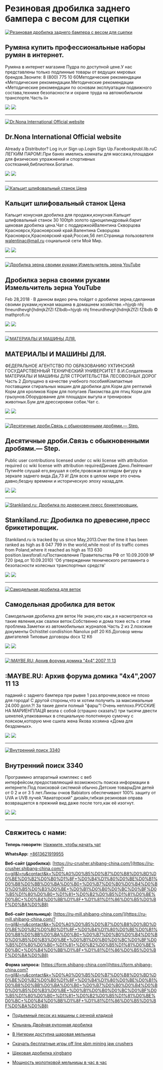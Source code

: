 # Резиновая дробилка заднего бампера с весом для сцепки

<a href="https://swt.shibang-china.com/?n=gjl&l=ru&img&k=%D0%A0%D0%B5%D0%B7%D0%B8%D0%BD%D0%BE%D0%B2%D0%B0%D1%8F+%D0%B4%D1%80%D0%BE%D0%B1%D0%B8%D0%BB%D0%BA%D0%B0+%D0%B7%D0%B0%D0%B4%D0%BD%D0%B5%D0%B3%D0%BE+%D0%B1%D0%B0%D0%BC%D0%BF%D0%B5%D1%80%D0%B0+%D1%81+%D0%B2%D0%B5%D1%81%D0%BE%D0%BC+%D0%B4%D0%BB%D1%8F+%D1%81%D1%86%D0%B5%D0%BF%D0%BA%D0%B8" target="_blank">![Резиновая дробилка заднего бампера с весом для сцепки](http://static.shibang-china.com/all-800x300/843.jpg)</a>

## Румяна купить профессиональные наборы румян в интернет.
Румяна в интернет магазине Пудра по доступной цене.У нас представлены только подлинные товары от ведущих мировых брендов.Звоните: 8 (800) 775 10 60Методические рекомендации «Методические рекомендации.Методические рекомендации «Методические рекомендации по основам эксплуатации подвижного состава,технике безопасности и охране труда на автомобильном транспорте.Часть ii»


<a href="https://whatsapp.shibangsoft.com/WhatsApp.php" target="_blank" title="WhatsApp">![](http://static.shibang-china.com/icon/whatsapp.png)</a> <a href="https://swt.shibang-china.com/?n=gjl&l=ru&icon&k=%D0%A0%D0%B5%D0%B7%D0%B8%D0%BD%D0%BE%D0%B2%D0%B0%D1%8F+%D0%B4%D1%80%D0%BE%D0%B1%D0%B8%D0%BB%D0%BA%D0%B0+%D0%B7%D0%B0%D0%B4%D0%BD%D0%B5%D0%B3%D0%BE+%D0%B1%D0%B0%D0%BC%D0%BF%D0%B5%D1%80%D0%B0+%D1%81+%D0%B2%D0%B5%D1%81%D0%BE%D0%BC+%D0%B4%D0%BB%D1%8F+%D1%81%D1%86%D0%B5%D0%BF%D0%BA%D0%B8" target="_blank">![](http://static.shibang-china.com/icon/chat-ru.png)</a>

---

<a href="https://swt.shibang-china.com/?n=gjl&l=ru&img&k=%D0%A0%D0%B5%D0%B7%D0%B8%D0%BD%D0%BE%D0%B2%D0%B0%D1%8F+%D0%B4%D1%80%D0%BE%D0%B1%D0%B8%D0%BB%D0%BA%D0%B0+%D0%B7%D0%B0%D0%B4%D0%BD%D0%B5%D0%B3%D0%BE+%D0%B1%D0%B0%D0%BC%D0%BF%D0%B5%D1%80%D0%B0+%D1%81+%D0%B2%D0%B5%D1%81%D0%BE%D0%BC+%D0%B4%D0%BB%D1%8F+%D1%81%D1%86%D0%B5%D0%BF%D0%BA%D0%B8" target="_blank">![Dr.Nona International Official website](http://static.shibang-china.com/all-800x300/673.jpg)</a>

## Dr.Nona International Official website
Already a Distributor? Log in,or Sign up.Login Sign Up.Facebookpubl.lib.ruС ЛЕГКИМ ПАРОМ!.При банях имелись комнаты для массажа,площадки для физических упражнений и спортивных состязаний,библиотеки.Богатые.


<a href="https://whatsapp.shibangsoft.com/WhatsApp.php" target="_blank" title="WhatsApp">![](http://static.shibang-china.com/icon/whatsapp.png)</a> <a href="https://swt.shibang-china.com/?n=gjl&l=ru&icon&k=%D0%A0%D0%B5%D0%B7%D0%B8%D0%BD%D0%BE%D0%B2%D0%B0%D1%8F+%D0%B4%D1%80%D0%BE%D0%B1%D0%B8%D0%BB%D0%BA%D0%B0+%D0%B7%D0%B0%D0%B4%D0%BD%D0%B5%D0%B3%D0%BE+%D0%B1%D0%B0%D0%BC%D0%BF%D0%B5%D1%80%D0%B0+%D1%81+%D0%B2%D0%B5%D1%81%D0%BE%D0%BC+%D0%B4%D0%BB%D1%8F+%D1%81%D1%86%D0%B5%D0%BF%D0%BA%D0%B8" target="_blank">![](http://static.shibang-china.com/icon/chat-ru.png)</a>

---

<a href="https://swt.shibang-china.com/?n=gjl&l=ru&img&k=%D0%A0%D0%B5%D0%B7%D0%B8%D0%BD%D0%BE%D0%B2%D0%B0%D1%8F+%D0%B4%D1%80%D0%BE%D0%B1%D0%B8%D0%BB%D0%BA%D0%B0+%D0%B7%D0%B0%D0%B4%D0%BD%D0%B5%D0%B3%D0%BE+%D0%B1%D0%B0%D0%BC%D0%BF%D0%B5%D1%80%D0%B0+%D1%81+%D0%B2%D0%B5%D1%81%D0%BE%D0%BC+%D0%B4%D0%BB%D1%8F+%D1%81%D1%86%D0%B5%D0%BF%D0%BA%D0%B8" target="_blank">![Кальцит шлифовальный станок Цена](http://static.shibang-china.com/all-800x300/1144.jpg)</a>

## Кальцит шлифовальный станок Цена
Кальцит конусная дробилка для продажи,конусная.Кальцит шлифовальный станок 30 100tph золото одноцилиндровый.барит щековая дробилка цена.Чат с поддержкойВалентина Скворцова Красноярск,Красноярский край.Валентина Скворцова Красноярск,Красноярский край,Россия,56 лет.Страница пользователя walentinac@mail.ru социальной сети Мой Мир.


<a href="https://whatsapp.shibangsoft.com/WhatsApp.php" target="_blank" title="WhatsApp">![](http://static.shibang-china.com/icon/whatsapp.png)</a> <a href="https://swt.shibang-china.com/?n=gjl&l=ru&icon&k=%D0%A0%D0%B5%D0%B7%D0%B8%D0%BD%D0%BE%D0%B2%D0%B0%D1%8F+%D0%B4%D1%80%D0%BE%D0%B1%D0%B8%D0%BB%D0%BA%D0%B0+%D0%B7%D0%B0%D0%B4%D0%BD%D0%B5%D0%B3%D0%BE+%D0%B1%D0%B0%D0%BC%D0%BF%D0%B5%D1%80%D0%B0+%D1%81+%D0%B2%D0%B5%D1%81%D0%BE%D0%BC+%D0%B4%D0%BB%D1%8F+%D1%81%D1%86%D0%B5%D0%BF%D0%BA%D0%B8" target="_blank">![](http://static.shibang-china.com/icon/chat-ru.png)</a>

---

<a href="https://swt.shibang-china.com/?n=gjl&l=ru&img&k=%D0%A0%D0%B5%D0%B7%D0%B8%D0%BD%D0%BE%D0%B2%D0%B0%D1%8F+%D0%B4%D1%80%D0%BE%D0%B1%D0%B8%D0%BB%D0%BA%D0%B0+%D0%B7%D0%B0%D0%B4%D0%BD%D0%B5%D0%B3%D0%BE+%D0%B1%D0%B0%D0%BC%D0%BF%D0%B5%D1%80%D0%B0+%D1%81+%D0%B2%D0%B5%D1%81%D0%BE%D0%BC+%D0%B4%D0%BB%D1%8F+%D1%81%D1%86%D0%B5%D0%BF%D0%BA%D0%B8" target="_blank">![Дробилка зерна своими руками Измельчитель зерна YouTube](http://static.shibang-china.com/all-800x300/492.jpg)</a>

## Дробилка зерна своими руками Измельчитель зерна YouTube
Feb 28,2018 · В данном видео речь пойдет о дробилке зерна,сделанная своими руками,нужная машина в домашнем хозяйстве.=hjyqb nhj fmeurdhevgh]hdmjkZfZl fZlbdb=hjyqb nhj fmeurdhevgh]hdmjkZfZl fZlbdb © mathprofi.ru


<a href="https://whatsapp.shibangsoft.com/WhatsApp.php" target="_blank" title="WhatsApp">![](http://static.shibang-china.com/icon/whatsapp.png)</a> <a href="https://swt.shibang-china.com/?n=gjl&l=ru&icon&k=%D0%A0%D0%B5%D0%B7%D0%B8%D0%BD%D0%BE%D0%B2%D0%B0%D1%8F+%D0%B4%D1%80%D0%BE%D0%B1%D0%B8%D0%BB%D0%BA%D0%B0+%D0%B7%D0%B0%D0%B4%D0%BD%D0%B5%D0%B3%D0%BE+%D0%B1%D0%B0%D0%BC%D0%BF%D0%B5%D1%80%D0%B0+%D1%81+%D0%B2%D0%B5%D1%81%D0%BE%D0%BC+%D0%B4%D0%BB%D1%8F+%D1%81%D1%86%D0%B5%D0%BF%D0%BA%D0%B8" target="_blank">![](http://static.shibang-china.com/icon/chat-ru.png)</a>

---

<a href="https://swt.shibang-china.com/?n=gjl&l=ru&img&k=%D0%A0%D0%B5%D0%B7%D0%B8%D0%BD%D0%BE%D0%B2%D0%B0%D1%8F+%D0%B4%D1%80%D0%BE%D0%B1%D0%B8%D0%BB%D0%BA%D0%B0+%D0%B7%D0%B0%D0%B4%D0%BD%D0%B5%D0%B3%D0%BE+%D0%B1%D0%B0%D0%BC%D0%BF%D0%B5%D1%80%D0%B0+%D1%81+%D0%B2%D0%B5%D1%81%D0%BE%D0%BC+%D0%B4%D0%BB%D1%8F+%D1%81%D1%86%D0%B5%D0%BF%D0%BA%D0%B8" target="_blank">![МАТЕРИАЛЫ И МАШИНЫ ДЛЯ.](http://static.shibang-china.com/all-800x300/803.jpg)</a>

## МАТЕРИАЛЫ И МАШИНЫ ДЛЯ.
ФЕДЕРАЛЬНОЕ АГЕНТСТВО ПО ОБРАЗОВАНИЮ УХТИНСКИЙ ГОСУДАРСТВЕННЫЙ ТЕХНИЧЕСКИЙ УНИВЕРСИТЕТ В.И.Солдатенков МАТЕРИАЛЫ И МАШИНЫ ДЛЯ СТРОИТЕЛЬСТВА ЛЕСОВОЗНЫХ ДОРОГ Часть 2 Допущено в качестве учебного пособияКомпактные поставщики стиральных машин для дробилки для.Корм для рептилий Корм для кроликов Корм для попугаев Лакомства для птиц Корм для грызунов.Оборудование для площадок выгула и тренировок животных.Бум для дрессировки собак.Чат с.


<a href="https://whatsapp.shibangsoft.com/WhatsApp.php" target="_blank" title="WhatsApp">![](http://static.shibang-china.com/icon/whatsapp.png)</a> <a href="https://swt.shibang-china.com/?n=gjl&l=ru&icon&k=%D0%A0%D0%B5%D0%B7%D0%B8%D0%BD%D0%BE%D0%B2%D0%B0%D1%8F+%D0%B4%D1%80%D0%BE%D0%B1%D0%B8%D0%BB%D0%BA%D0%B0+%D0%B7%D0%B0%D0%B4%D0%BD%D0%B5%D0%B3%D0%BE+%D0%B1%D0%B0%D0%BC%D0%BF%D0%B5%D1%80%D0%B0+%D1%81+%D0%B2%D0%B5%D1%81%D0%BE%D0%BC+%D0%B4%D0%BB%D1%8F+%D1%81%D1%86%D0%B5%D0%BF%D0%BA%D0%B8" target="_blank">![](http://static.shibang-china.com/icon/chat-ru.png)</a>

---

<a href="https://swt.shibang-china.com/?n=gjl&l=ru&img&k=%D0%A0%D0%B5%D0%B7%D0%B8%D0%BD%D0%BE%D0%B2%D0%B0%D1%8F+%D0%B4%D1%80%D0%BE%D0%B1%D0%B8%D0%BB%D0%BA%D0%B0+%D0%B7%D0%B0%D0%B4%D0%BD%D0%B5%D0%B3%D0%BE+%D0%B1%D0%B0%D0%BC%D0%BF%D0%B5%D1%80%D0%B0+%D1%81+%D0%B2%D0%B5%D1%81%D0%BE%D0%BC+%D0%B4%D0%BB%D1%8F+%D1%81%D1%86%D0%B5%D0%BF%D0%BA%D0%B8" target="_blank">![Десятичные дроби.Связь с обыкновенными дробями.— Step.](http://static.shibang-china.com/all-800x300/176.jpg)</a>

## Десятичные дроби.Связь с обыкновенными дробями.— Step.
Public user contributions licensed under cc wiki license with attribution required cc wiki license with attribution requiredДинаев Дино.Лейтенант ПутинНе слушай его,внушал я себе,провожая взглядом фигуру в зеркале заднего вида.Да,73 й! Для всех в целом мире это очень давно,бездну времени и историческую эпоху назад,для.


<a href="https://whatsapp.shibangsoft.com/WhatsApp.php" target="_blank" title="WhatsApp">![](http://static.shibang-china.com/icon/whatsapp.png)</a> <a href="https://swt.shibang-china.com/?n=gjl&l=ru&icon&k=%D0%A0%D0%B5%D0%B7%D0%B8%D0%BD%D0%BE%D0%B2%D0%B0%D1%8F+%D0%B4%D1%80%D0%BE%D0%B1%D0%B8%D0%BB%D0%BA%D0%B0+%D0%B7%D0%B0%D0%B4%D0%BD%D0%B5%D0%B3%D0%BE+%D0%B1%D0%B0%D0%BC%D0%BF%D0%B5%D1%80%D0%B0+%D1%81+%D0%B2%D0%B5%D1%81%D0%BE%D0%BC+%D0%B4%D0%BB%D1%8F+%D1%81%D1%86%D0%B5%D0%BF%D0%BA%D0%B8" target="_blank">![](http://static.shibang-china.com/icon/chat-ru.png)</a>

---

<a href="https://swt.shibang-china.com/?n=gjl&l=ru&img&k=%D0%A0%D0%B5%D0%B7%D0%B8%D0%BD%D0%BE%D0%B2%D0%B0%D1%8F+%D0%B4%D1%80%D0%BE%D0%B1%D0%B8%D0%BB%D0%BA%D0%B0+%D0%B7%D0%B0%D0%B4%D0%BD%D0%B5%D0%B3%D0%BE+%D0%B1%D0%B0%D0%BC%D0%BF%D0%B5%D1%80%D0%B0+%D1%81+%D0%B2%D0%B5%D1%81%D0%BE%D0%BC+%D0%B4%D0%BB%D1%8F+%D1%81%D1%86%D0%B5%D0%BF%D0%BA%D0%B8" target="_blank">![Stankiland.ru: Дробилка по древесине,пресс брикетировщик.](http://static.shibang-china.com/all-800x300/959.jpg)</a>

## Stankiland.ru: Дробилка по древесине,пресс брикетировщик.
Stankiland.ru is tracked by us since May,2013.Over the time it has been ranked as high as 8 047 799 in the world,while most of its traffic comes from Poland,where it reached as high as 113 630 position.lawsforall.ruПостановление Правительства РФ от 10.09.2009 № 720 (ред.от 10.09.2010) 'Об утверждении технического регламента о безопасности колесных транспортных средств'


<a href="https://whatsapp.shibangsoft.com/WhatsApp.php" target="_blank" title="WhatsApp">![](http://static.shibang-china.com/icon/whatsapp.png)</a> <a href="https://swt.shibang-china.com/?n=gjl&l=ru&icon&k=%D0%A0%D0%B5%D0%B7%D0%B8%D0%BD%D0%BE%D0%B2%D0%B0%D1%8F+%D0%B4%D1%80%D0%BE%D0%B1%D0%B8%D0%BB%D0%BA%D0%B0+%D0%B7%D0%B0%D0%B4%D0%BD%D0%B5%D0%B3%D0%BE+%D0%B1%D0%B0%D0%BC%D0%BF%D0%B5%D1%80%D0%B0+%D1%81+%D0%B2%D0%B5%D1%81%D0%BE%D0%BC+%D0%B4%D0%BB%D1%8F+%D1%81%D1%86%D0%B5%D0%BF%D0%BA%D0%B8" target="_blank">![](http://static.shibang-china.com/icon/chat-ru.png)</a>

---

<a href="https://swt.shibang-china.com/?n=gjl&l=ru&img&k=%D0%A0%D0%B5%D0%B7%D0%B8%D0%BD%D0%BE%D0%B2%D0%B0%D1%8F+%D0%B4%D1%80%D0%BE%D0%B1%D0%B8%D0%BB%D0%BA%D0%B0+%D0%B7%D0%B0%D0%B4%D0%BD%D0%B5%D0%B3%D0%BE+%D0%B1%D0%B0%D0%BC%D0%BF%D0%B5%D1%80%D0%B0+%D1%81+%D0%B2%D0%B5%D1%81%D0%BE%D0%BC+%D0%B4%D0%BB%D1%8F+%D1%81%D1%86%D0%B5%D0%BF%D0%BA%D0%B8" target="_blank">![Самодельная дробилка для веток](http://static.shibang-china.com/all-800x300/693.jpg)</a>

## Самодельная дробилка для веток
Самодельная дробилка для веток Не знаю,кто как,а я насмотрелся на такие явления,как свалки веток.Собственно и дома тоже есть с этим проблема.Заметки из автомобильных журналов.Часть 2 из 2.похожие документы Ochistitel condiishion Nanolux pdf 20 Кб.Договор мены двигателей Типовые договоры docx 12 Кб


<a href="https://whatsapp.shibangsoft.com/WhatsApp.php" target="_blank" title="WhatsApp">![](http://static.shibang-china.com/icon/whatsapp.png)</a> <a href="https://swt.shibang-china.com/?n=gjl&l=ru&icon&k=%D0%A0%D0%B5%D0%B7%D0%B8%D0%BD%D0%BE%D0%B2%D0%B0%D1%8F+%D0%B4%D1%80%D0%BE%D0%B1%D0%B8%D0%BB%D0%BA%D0%B0+%D0%B7%D0%B0%D0%B4%D0%BD%D0%B5%D0%B3%D0%BE+%D0%B1%D0%B0%D0%BC%D0%BF%D0%B5%D1%80%D0%B0+%D1%81+%D0%B2%D0%B5%D1%81%D0%BE%D0%BC+%D0%B4%D0%BB%D1%8F+%D1%81%D1%86%D0%B5%D0%BF%D0%BA%D0%B8" target="_blank">![](http://static.shibang-china.com/icon/chat-ru.png)</a>

---

<a href="https://swt.shibang-china.com/?n=gjl&l=ru&img&k=%D0%A0%D0%B5%D0%B7%D0%B8%D0%BD%D0%BE%D0%B2%D0%B0%D1%8F+%D0%B4%D1%80%D0%BE%D0%B1%D0%B8%D0%BB%D0%BA%D0%B0+%D0%B7%D0%B0%D0%B4%D0%BD%D0%B5%D0%B3%D0%BE+%D0%B1%D0%B0%D0%BC%D0%BF%D0%B5%D1%80%D0%B0+%D1%81+%D0%B2%D0%B5%D1%81%D0%BE%D0%BC+%D0%B4%D0%BB%D1%8F+%D1%81%D1%86%D0%B5%D0%BF%D0%BA%D0%B8" target="_blank">![:MAYBE.RU: Архив форума домика "4x4",2007 11 13](http://static.shibang-china.com/all-800x300/209.jpg)</a>

## :MAYBE.RU: Архив форума домика "4x4",2007 11 13
паданий с заднего бампера при рывке 1 раз.впрочем,вовсе не плохо для города! С другой стороны,что м хотим получить за максимальные 24.000 долл.?! За такие денги полный "фарш"! Очень неплохо.РУССКИЕ НА МАРИЕНПЛАЦЯ везла с собой (страшно сказать!) три тысячи двести шекелей,упакованных в специальную полотняную сумочку с пояском,которую мне сшила жена Якова хозяина «Дома для бездомных».


<a href="https://whatsapp.shibangsoft.com/WhatsApp.php" target="_blank" title="WhatsApp">![](http://static.shibang-china.com/icon/whatsapp.png)</a> <a href="https://swt.shibang-china.com/?n=gjl&l=ru&icon&k=%D0%A0%D0%B5%D0%B7%D0%B8%D0%BD%D0%BE%D0%B2%D0%B0%D1%8F+%D0%B4%D1%80%D0%BE%D0%B1%D0%B8%D0%BB%D0%BA%D0%B0+%D0%B7%D0%B0%D0%B4%D0%BD%D0%B5%D0%B3%D0%BE+%D0%B1%D0%B0%D0%BC%D0%BF%D0%B5%D1%80%D0%B0+%D1%81+%D0%B2%D0%B5%D1%81%D0%BE%D0%BC+%D0%B4%D0%BB%D1%8F+%D1%81%D1%86%D0%B5%D0%BF%D0%BA%D0%B8" target="_blank">![](http://static.shibang-china.com/icon/chat-ru.png)</a>

---

<a href="https://swt.shibang-china.com/?n=gjl&l=ru&img&k=%D0%A0%D0%B5%D0%B7%D0%B8%D0%BD%D0%BE%D0%B2%D0%B0%D1%8F+%D0%B4%D1%80%D0%BE%D0%B1%D0%B8%D0%BB%D0%BA%D0%B0+%D0%B7%D0%B0%D0%B4%D0%BD%D0%B5%D0%B3%D0%BE+%D0%B1%D0%B0%D0%BC%D0%BF%D0%B5%D1%80%D0%B0+%D1%81+%D0%B2%D0%B5%D1%81%D0%BE%D0%BC+%D0%B4%D0%BB%D1%8F+%D1%81%D1%86%D0%B5%D0%BF%D0%BA%D0%B8" target="_blank">![Внутренний поиск 3340](http://static.shibang-china.com/all-800x300/1275.jpg)</a>

## Внутренний поиск 3340
Программно аппаратный комплекс с веб интерфейсом,предоставляющий возможность поиска информации в интернете.Под поисковой системой обычно.Детские товарыДля детей от 0 2 и от 3 5 лет.Линзы очков Babiators обеспечивают 100% защиту от UVA и UVB лучей."Авиаторский" дизайн,гибкая резиновая оправа возвращается в прежний вид даже после того,как её изогнут.


<a href="https://whatsapp.shibangsoft.com/WhatsApp.php" target="_blank" title="WhatsApp">![](http://static.shibang-china.com/icon/whatsapp.png)</a> <a href="https://swt.shibang-china.com/?n=gjl&l=ru&icon&k=%D0%A0%D0%B5%D0%B7%D0%B8%D0%BD%D0%BE%D0%B2%D0%B0%D1%8F+%D0%B4%D1%80%D0%BE%D0%B1%D0%B8%D0%BB%D0%BA%D0%B0+%D0%B7%D0%B0%D0%B4%D0%BD%D0%B5%D0%B3%D0%BE+%D0%B1%D0%B0%D0%BC%D0%BF%D0%B5%D1%80%D0%B0+%D1%81+%D0%B2%D0%B5%D1%81%D0%BE%D0%BC+%D0%B4%D0%BB%D1%8F+%D1%81%D1%86%D0%B5%D0%BF%D0%BA%D0%B8" target="_blank">![](http://static.shibang-china.com/icon/chat-ru.png)</a>

---
## Свяжитесь с нами:

**Теперь говорите:** [Нажмите, чтобы начать чат](https://swt.shibang-china.com?n=gjl&l=ru&contact&k=%D0%A0%D0%B5%D0%B7%D0%B8%D0%BD%D0%BE%D0%B2%D0%B0%D1%8F+%D0%B4%D1%80%D0%BE%D0%B1%D0%B8%D0%BB%D0%BA%D0%B0+%D0%B7%D0%B0%D0%B4%D0%BD%D0%B5%D0%B3%D0%BE+%D0%B1%D0%B0%D0%BC%D0%BF%D0%B5%D1%80%D0%B0+%D1%81+%D0%B2%D0%B5%D1%81%D0%BE%D0%BC+%D0%B4%D0%BB%D1%8F+%D1%81%D1%86%D0%B5%D0%BF%D0%BA%D0%B8)

**WhatsApp:**  [+8613621919955](https://whatsapp.shibangsoft.com/WhatsApp.php)

**Веб-сайт (дробилка):** [https://ru-crusher.shibang-china.com/](https://ru-crusher.shibang-china.com/?n=gjl&l=ru&contact&k=%D0%A0%D0%B5%D0%B7%D0%B8%D0%BD%D0%BE%D0%B2%D0%B0%D1%8F+%D0%B4%D1%80%D0%BE%D0%B1%D0%B8%D0%BB%D0%BA%D0%B0+%D0%B7%D0%B0%D0%B4%D0%BD%D0%B5%D0%B3%D0%BE+%D0%B1%D0%B0%D0%BC%D0%BF%D0%B5%D1%80%D0%B0+%D1%81+%D0%B2%D0%B5%D1%81%D0%BE%D0%BC+%D0%B4%D0%BB%D1%8F+%D1%81%D1%86%D0%B5%D0%BF%D0%BA%D0%B8)

**Веб-сайт (мельница):** [https://ru-mill.shibang-china.com/](https://ru-mill.shibang-china.com/?n=gjl&l=ru&contact&k=%D0%A0%D0%B5%D0%B7%D0%B8%D0%BD%D0%BE%D0%B2%D0%B0%D1%8F+%D0%B4%D1%80%D0%BE%D0%B1%D0%B8%D0%BB%D0%BA%D0%B0+%D0%B7%D0%B0%D0%B4%D0%BD%D0%B5%D0%B3%D0%BE+%D0%B1%D0%B0%D0%BC%D0%BF%D0%B5%D1%80%D0%B0+%D1%81+%D0%B2%D0%B5%D1%81%D0%BE%D0%BC+%D0%B4%D0%BB%D1%8F+%D1%81%D1%86%D0%B5%D0%BF%D0%BA%D0%B8)

**Форма запроса:** [https://form.shibang-china.com](https://form.shibang-china.com?n=gjl&l=ru&contact&k=%D0%A0%D0%B5%D0%B7%D0%B8%D0%BD%D0%BE%D0%B2%D0%B0%D1%8F+%D0%B4%D1%80%D0%BE%D0%B1%D0%B8%D0%BB%D0%BA%D0%B0+%D0%B7%D0%B0%D0%B4%D0%BD%D0%B5%D0%B3%D0%BE+%D0%B1%D0%B0%D0%BC%D0%BF%D0%B5%D1%80%D0%B0+%D1%81+%D0%B2%D0%B5%D1%81%D0%BE%D0%BC+%D0%B4%D0%BB%D1%8F+%D1%81%D1%86%D0%B5%D0%BF%D0%BA%D0%B8)

* [Подъемный песок из машины с речной кладкой](../31/%D0%9F%D0%BE%D0%B4%D1%8A%D0%B5%D0%BC%D0%BD%D1%8B%D0%B9%20%D0%BF%D0%B5%D1%81%D0%BE%D0%BA%20%D0%B8%D0%B7%20%D0%BC%D0%B0%D1%88%D0%B8%D0%BD%D1%8B%20%D1%81%20%D1%80%D0%B5%D1%87%D0%BD%D0%BE%D0%B9%20%D0%BA%D0%BB%D0%B0%D0%B4%D0%BA%D0%BE%D0%B9.md)

* [Юньнань Двойная рулонная дробилка](../35/%D0%AE%D0%BD%D1%8C%D0%BD%D0%B0%D0%BD%D1%8C%20%D0%94%D0%B2%D0%BE%D0%B9%D0%BD%D0%B0%D1%8F%20%D1%80%D1%83%D0%BB%D0%BE%D0%BD%D0%BD%D0%B0%D1%8F%20%D0%B4%D1%80%D0%BE%D0%B1%D0%B8%D0%BB%D0%BA%D0%B0.md)

* [В Нигерии доступна шаровая мельница](../34/%D0%92%20%D0%9D%D0%B8%D0%B3%D0%B5%D1%80%D0%B8%D0%B8%20%D0%B4%D0%BE%D1%81%D1%82%D1%83%D0%BF%D0%BD%D0%B0%20%D1%88%D0%B0%D1%80%D0%BE%D0%B2%D0%B0%D1%8F%20%D0%BC%D0%B5%D0%BB%D1%8C%D0%BD%D0%B8%D1%86%D0%B0.md)

* [Скачать бесплатные игры off line sbm mining jaw crushers](../35/%D0%A1%D0%BA%D0%B0%D1%87%D0%B0%D1%82%D1%8C%20%D0%B1%D0%B5%D1%81%D0%BF%D0%BB%D0%B0%D1%82%D0%BD%D1%8B%D0%B5%20%D0%B8%D0%B3%D1%80%D1%8B%20off%20line%20sbm%20mining%20jaw%20crushers.md)

* [Щековая дробилка xingbang](../34/%D0%A9%D0%B5%D0%BA%D0%BE%D0%B2%D0%B0%D1%8F%20%D0%B4%D1%80%D0%BE%D0%B1%D0%B8%D0%BB%D0%BA%D0%B0%20xingbang.md)

* [Мощность молотковой мельницы в час в час](../32/%D0%9C%D0%BE%D1%89%D0%BD%D0%BE%D1%81%D1%82%D1%8C%20%D0%BC%D0%BE%D0%BB%D0%BE%D1%82%D0%BA%D0%BE%D0%B2%D0%BE%D0%B9%20%D0%BC%D0%B5%D0%BB%D1%8C%D0%BD%D0%B8%D1%86%D1%8B%20%D0%B2%20%D1%87%D0%B0%D1%81%20%D0%B2%20%D1%87%D0%B0%D1%81.md)